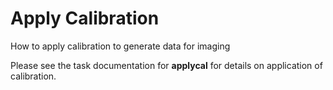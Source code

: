 

# Apply Calibration 

How to apply calibration to generate data for imaging

Please see the task documentation for **applycal** for details on application of calibration.

 

 

